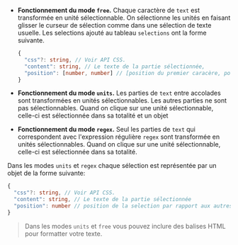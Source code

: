 
* **Fonctionnement du mode `free`.**
  Chaque caractère de `text` est transformée en unité sélectionnable.
  On sélectionne les unités en faisant glisser le curseur de sélection comme dans une sélection de texte usuelle.
  Les selections ajouté au tableau `selections` ont la forme suivante.

  ```typescript
  {
    "css"?: string, // Voir API CSS.
    "content": string, // Le texte de la partie sélectionnée,
    "position": [number, number] // [position du premier caracère, position du dernier caractère]
  }
  ```

* **Fonctionnement du mode `units`.**
  Les parties de `text` entre accolades sont transformées en unités sélectionnables. Les autres parties ne sont pas sélectionnables.
  Quand on clique sur une unité sélectionnable, celle-ci est sélectionnée dans sa totalité et un objet

* **Fonctionnement du mode `regex`.**
  Seul les parties de `text` qui correspondent avec l'expression régulière `regex` sont transformée en unités sélectionnables.
  Quand on clique sur une unité sélectionnable, celle-ci est sélectionnée dans sa totalité.

Dans les modes `units` et `regex` chaque sélection est représentée par un objet de la forme suivante:

```typescript
{
  "css"?: string, // Voir API CSS.
  "content": string, // Le texte de la partie sélectionnée
  "position": number // position de la selection par rapport aux autres
}
```

> Dans les modes `units` et `free` vous pouvez inclure des balises HTML pour formatter votre texte.
